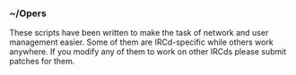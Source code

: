 ### ~/Opers

These scripts have been written to make the task of network and user  
management easier. Some of them are IRCd-specific while others work  
anywhere. If you modify any of them to work on other IRCds please submit  
patches for them.